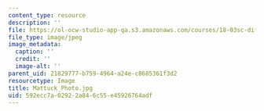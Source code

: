 ```yaml
---
content_type: resource
description: ''
file: https://ol-ocw-studio-app-qa.s3.amazonaws.com/courses/18-03sc-differential-equations-fall-2011/592ecc7a02922a846c55e45926764adf_Mattuck_Photo.jpg
file_type: image/jpeg
image_metadata:
  caption: ''
  credit: ''
  image-alt: ''
parent_uid: 21829777-b759-4964-a24e-c8685361f3d2
resourcetype: Image
title: Mattuck_Photo.jpg
uid: 592ecc7a-0292-2a84-6c55-e45926764adf
---
```

